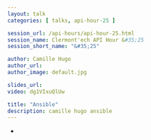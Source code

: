 ```yaml
---
layout: talk
categories: [ talks, api-hour-25 ]

session_url: /api-hours/api-hour-25.html
session_name: Clermont'ech API Hour &#35;25
session_short_name: "&#35;25"

author: Camille Hugo
author_url:
author_image: default.jpg

slides_url:
video: dg1VIxuQlUw

title: "Ansible"
description: camille hugo ansible
---
```

-
